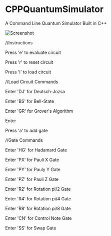 # CPPQuantumSimulator
A Command Line Quantum Simulator Built in C++

![Screenshot](https://s3-us-west-2.amazonaws.com/resumeimages/QuantumSimulator.png)

//Instructions

Press 'e' to evaluate circuit

Press 'r' to reset circuit

Press 'l' to load circuit

  //Load Circuit Commands
  
  Enter 'DJ' for Deutsch-Jozsa 
  
  Enter 'BS' for Bell-State
  
  Enter 'GR' for Grover's Algorithm
  
  Enter 

Press 'a' to add gate

  //Gate Commands
  
  Enter 'HG' for Hadamard Gate
    
  Enter 'PX' for Pauli X Gate
  
  Enter 'PY' for Pauly Y Gate
  
  Enter 'PZ' for Pauli Z Gate
  
  Enter 'R2' for Rotation pi/2 Gate
  
  Enter 'R4' for Rotation pi/4 Gate
  
  Enter 'R8' for Rotation pi/8 Gate

  Enter 'CN' for Control Note Gate
  
  Enter 'SS' for Swap Gate
